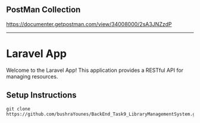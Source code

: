 ## PostMan Collection

https://documenter.getpostman.com/view/34008000/2sA3JNZzdP

---

# Laravel App

Welcome to the Laravel App! This application provides a RESTful API for managing resources.

## Setup Instructions

```
git clone https://github.com/bushraYounes/BackEnd_Task9_LibraryManagementSystem.git
```
